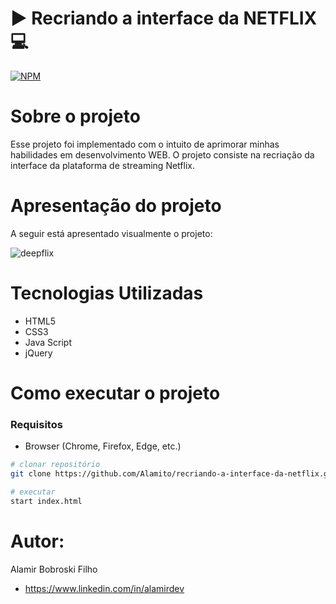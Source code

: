 # ▶️ Recriando a interface da NETFLIX 💻
[![NPM](https://img.shields.io/github/license/Alamito/recreating-netflix-JS-HTML-CSS)](https://github.com/Alamito/recreating-netflix-JS-HTML-CSS/blob/main/LICENCE)

# Sobre o projeto

Esse projeto foi implementado com o intuito de aprimorar minhas habilidades em desenvolvimento WEB. O projeto consiste na recriação da interface da plataforma de streaming Netflix.

# Apresentação do projeto

A seguir está apresentado visualmente o projeto:

![deepflix](https://user-images.githubusercontent.com/102616676/196008007-48af14d0-1401-4059-b726-9dd7abf11f77.gif)

# Tecnologias Utilizadas

- HTML5
- CSS3
- Java Script
- jQuery

# Como executar o projeto

### Requisitos
- Browser (Chrome, Firefox, Edge, etc.)

```bash
# clonar repositório
git clone https://github.com/Alamito/recriando-a-interface-da-netflix.git

# executar
start index.html
```

# Autor: 

Alamir Bobroski Filho

- https://www.linkedin.com/in/alamirdev


